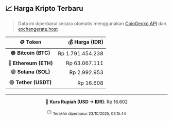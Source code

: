 

<!-- HARGA_KRIPTO -->
## 📈 Harga Kripto Terbaru

> Data ini diperbarui secara otomatis menggunakan [CoinGecko API](https://www.coingecko.com/) dan [exchangerate.host](https://exchangerate.host/)

<div align="center">

| 🪙 Token | 💰 Harga (IDR) |
|:------:|---------------:|
| 🟠 **Bitcoin (BTC)**   | Rp 1.791.454.238 |
| 🔵 **Ethereum (ETH)**  | Rp 63.067.111 |
| 🟣 **Solana (SOL)**    | Rp 2.992.953 |
| 🟢 **Tether (USDT)**   | Rp 16.608 |

---

💱 **Kurs Rupiah (USD → IDR)**: Rp 16.602

🕒 <sub>Terakhir diperbarui: 23/10/2025, 03.15.44</sub>

</div>
<!-- /HARGA_KRIPTO -->